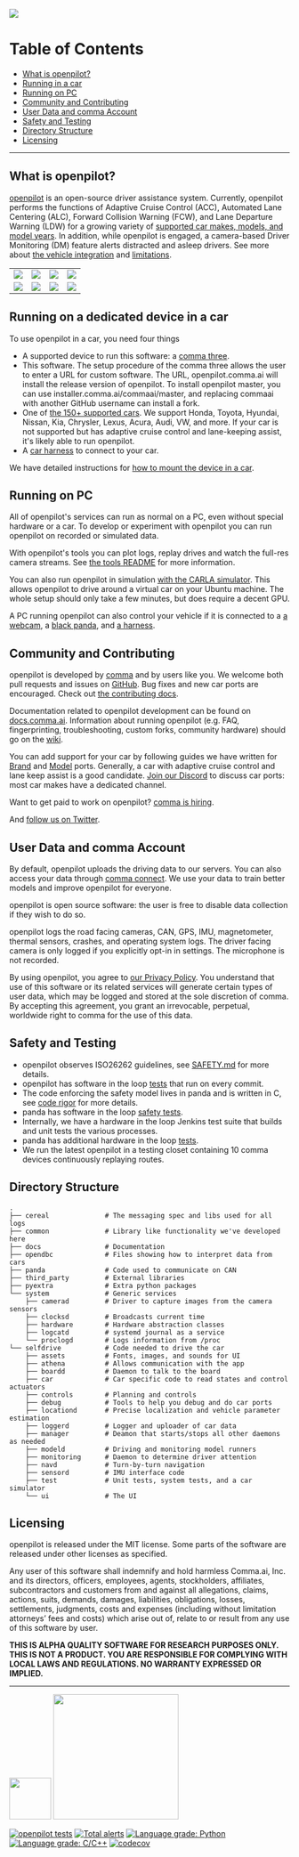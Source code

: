 ![](https://i.imgur.com/b0ZyIx5.jpg)

Table of Contents
=======================

* [What is openpilot?](#what-is-openpilot)
* [Running in a car](#running-on-a-dedicated-device-in-a-car)
* [Running on PC](#running-on-pc)
* [Community and Contributing](#community-and-contributing)
* [User Data and comma Account](#user-data-and-comma-account)
* [Safety and Testing](#safety-and-testing)
* [Directory Structure](#directory-structure)
* [Licensing](#licensing)

---

What is openpilot?
------

[openpilot](http://github.com/commaai/openpilot) is an open-source driver assistance system. Currently, openpilot performs the functions of Adaptive Cruise Control (ACC), Automated Lane Centering (ALC), Forward Collision Warning (FCW), and Lane Departure Warning (LDW) for a growing variety of [supported car makes, models, and model years](docs/CARS.md). In addition, while openpilot is engaged, a camera-based Driver Monitoring (DM) feature alerts distracted and asleep drivers. See more about [the vehicle integration](docs/INTEGRATION.md) and [limitations](docs/LIMITATIONS.md).

<table>
  <tr>
    <td><a href="https://youtu.be/NmBfgOanCyk" title="Video By Greer Viau"><img src="https://i.imgur.com/1w8c6d2.jpg"></a></td>
    <td><a href="https://youtu.be/VHKyqZ7t8Gw" title="Video By Logan LeGrand"><img src="https://i.imgur.com/LnBucik.jpg"></a></td>
    <td><a href="https://youtu.be/VxiR4iyBruo" title="Video By Charlie Kim"><img src="https://i.imgur.com/4Qoy48c.jpg"></a></td>
    <td><a href="https://youtu.be/-IkImTe1NYE" title="Video By Aragon"><img src="https://i.imgur.com/04VNzPf.jpg"></a></td>
  </tr>
  <tr>
    <td><a href="https://youtu.be/iIUICQkdwFQ" title="Video By Logan LeGrand"><img src="https://i.imgur.com/b1LHQTy.jpg"></a></td>
    <td><a href="https://youtu.be/XOsa0FsVIsg" title="Video By PinoyDrives"><img src="https://i.imgur.com/6FG0Bd8.jpg"></a></td>
    <td><a href="https://youtu.be/bCwcJ98R_Xw" title="Video By JS"><img src="https://i.imgur.com/zO18CbW.jpg"></a></td>
    <td><a href="https://youtu.be/BQ0tF3MTyyc" title="Video By Tsai-Fi"><img src="https://i.imgur.com/eZzelq3.jpg"></a></td>
  </tr>
</table>


Running on a dedicated device in a car
------

To use openpilot in a car, you need four things
* A supported device to run this software: a [comma three](https://comma.ai/shop/products/three).
* This software. The setup procedure of the comma three allows the user to enter a URL for custom software.
The URL, openpilot.comma.ai will install the release version of openpilot. To install openpilot master, you can use installer.comma.ai/commaai/master, and replacing commaai with another GitHub username can install a fork.
* One of [the 150+ supported cars](docs/CARS.md). We support Honda, Toyota, Hyundai, Nissan, Kia, Chrysler, Lexus, Acura, Audi, VW, and more. If your car is not supported but has adaptive cruise control and lane-keeping assist, it's likely able to run openpilot.
* A [car harness](https://comma.ai/shop/products/car-harness) to connect to your car.

We have detailed instructions for [how to mount the device in a car](https://comma.ai/setup).

Running on PC
------

All of openpilot's services can run as normal on a PC, even without special hardware or a car. To develop or experiment with openpilot you can run openpilot on recorded or simulated data.

With openpilot's tools you can plot logs, replay drives and watch the full-res camera streams. See [the tools README](tools/README.md) for more information.

You can also run openpilot in simulation [with the CARLA simulator](tools/sim/README.md). This allows openpilot to drive around a virtual car on your Ubuntu machine. The whole setup should only take a few minutes, but does require a decent GPU.

A PC running openpilot can also control your vehicle if it is connected to a [a webcam](https://github.com/commaai/openpilot/tree/master/tools/webcam), a [black panda](https://comma.ai/shop/products/panda), and [a harness](https://comma.ai/shop/products/car-harness).

Community and Contributing
------

openpilot is developed by [comma](https://comma.ai/) and by users like you. We welcome both pull requests and issues on [GitHub](http://github.com/commaai/openpilot). Bug fixes and new car ports are encouraged. Check out [the contributing docs](docs/CONTRIBUTING.md).

Documentation related to openpilot development can be found on [docs.comma.ai](https://docs.comma.ai). Information about running openpilot (e.g. FAQ, fingerprinting, troubleshooting, custom forks, community hardware) should go on the [wiki](https://github.com/commaai/openpilot/wiki).

You can add support for your car by following guides we have written for [Brand](https://blog.comma.ai/how-to-write-a-car-port-for-openpilot/) and [Model](https://blog.comma.ai/openpilot-port-guide-for-toyota-models/) ports. Generally, a car with adaptive cruise control and lane keep assist is a good candidate. [Join our Discord](https://discord.comma.ai) to discuss car ports: most car makes have a dedicated channel.

Want to get paid to work on openpilot? [comma is hiring](https://comma.ai/jobs/).

And [follow us on Twitter](https://twitter.com/comma_ai).

User Data and comma Account
------

By default, openpilot uploads the driving data to our servers. You can also access your data through [comma connect](https://connect.comma.ai/). We use your data to train better models and improve openpilot for everyone.

openpilot is open source software: the user is free to disable data collection if they wish to do so.

openpilot logs the road facing cameras, CAN, GPS, IMU, magnetometer, thermal sensors, crashes, and operating system logs.
The driver facing camera is only logged if you explicitly opt-in in settings. The microphone is not recorded.

By using openpilot, you agree to [our Privacy Policy](https://comma.ai/privacy). You understand that use of this software or its related services will generate certain types of user data, which may be logged and stored at the sole discretion of comma. By accepting this agreement, you grant an irrevocable, perpetual, worldwide right to comma for the use of this data.

Safety and Testing
----

* openpilot observes ISO26262 guidelines, see [SAFETY.md](docs/SAFETY.md) for more details.
* openpilot has software in the loop [tests](.github/workflows/selfdrive_tests.yaml) that run on every commit.
* The code enforcing the safety model lives in panda and is written in C, see [code rigor](https://github.com/commaai/panda#code-rigor) for more details.
* panda has software in the loop [safety tests](https://github.com/commaai/panda/tree/master/tests/safety).
* Internally, we have a hardware in the loop Jenkins test suite that builds and unit tests the various processes.
* panda has additional hardware in the loop [tests](https://github.com/commaai/panda/blob/master/Jenkinsfile).
* We run the latest openpilot in a testing closet containing 10 comma devices continuously replaying routes.

Directory Structure
------
    .
    ├── cereal              # The messaging spec and libs used for all logs
    ├── common              # Library like functionality we've developed here
    ├── docs                # Documentation
    ├── opendbc             # Files showing how to interpret data from cars
    ├── panda               # Code used to communicate on CAN
    ├── third_party         # External libraries
    ├── pyextra             # Extra python packages
    └── system              # Generic services
        ├── camerad         # Driver to capture images from the camera sensors
        ├── clocksd         # Broadcasts current time
        ├── hardware        # Hardware abstraction classes
        ├── logcatd         # systemd journal as a service
        └── proclogd        # Logs information from /proc
    └── selfdrive           # Code needed to drive the car
        ├── assets          # Fonts, images, and sounds for UI
        ├── athena          # Allows communication with the app
        ├── boardd          # Daemon to talk to the board
        ├── car             # Car specific code to read states and control actuators
        ├── controls        # Planning and controls
        ├── debug           # Tools to help you debug and do car ports
        ├── locationd       # Precise localization and vehicle parameter estimation
        ├── loggerd         # Logger and uploader of car data
        ├── manager         # Deamon that starts/stops all other daemons as needed
        ├── modeld          # Driving and monitoring model runners
        ├── monitoring      # Daemon to determine driver attention
        ├── navd            # Turn-by-turn navigation
        ├── sensord         # IMU interface code
        ├── test            # Unit tests, system tests, and a car simulator
        └── ui              # The UI

Licensing
------

openpilot is released under the MIT license. Some parts of the software are released under other licenses as specified.

Any user of this software shall indemnify and hold harmless Comma.ai, Inc. and its directors, officers, employees, agents, stockholders, affiliates, subcontractors and customers from and against all allegations, claims, actions, suits, demands, damages, liabilities, obligations, losses, settlements, judgments, costs and expenses (including without limitation attorneys’ fees and costs) which arise out of, relate to or result from any use of this software by user.

**THIS IS ALPHA QUALITY SOFTWARE FOR RESEARCH PURPOSES ONLY. THIS IS NOT A PRODUCT.
YOU ARE RESPONSIBLE FOR COMPLYING WITH LOCAL LAWS AND REGULATIONS.
NO WARRANTY EXPRESSED OR IMPLIED.**

---

<img src="https://d1qb2nb5cznatu.cloudfront.net/startups/i/1061157-bc7e9bf3b246ece7322e6ffe653f6af8-medium_jpg.jpg?buster=1458363130" width="75"></img> <img src="https://cdn-images-1.medium.com/max/1600/1*C87EjxGeMPrkTuVRVWVg4w.png" width="225"></img>

[![openpilot tests](https://github.com/commaai/openpilot/workflows/openpilot%20tests/badge.svg?event=push)](https://github.com/commaai/openpilot/actions)
[![Total alerts](https://img.shields.io/lgtm/alerts/g/commaai/openpilot.svg?logo=lgtm&logoWidth=18)](https://lgtm.com/projects/g/commaai/openpilot/alerts/)
[![Language grade: Python](https://img.shields.io/lgtm/grade/python/g/commaai/openpilot.svg?logo=lgtm&logoWidth=18)](https://lgtm.com/projects/g/commaai/openpilot/context:python)
[![Language grade: C/C++](https://img.shields.io/lgtm/grade/cpp/g/commaai/openpilot.svg?logo=lgtm&logoWidth=18)](https://lgtm.com/projects/g/commaai/openpilot/context:cpp)
[![codecov](https://codecov.io/gh/commaai/openpilot/branch/master/graph/badge.svg)](https://codecov.io/gh/commaai/openpilot)
